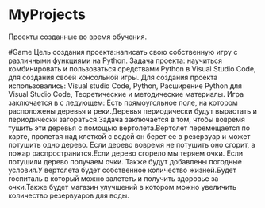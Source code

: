 # MyProjects
Проекты созданные во время обучения.

#Game
Цель создания проекта:написать свою собственную игру с различными функциями на Python.
Задача проекта: 
научиться комбинировать и пользоваться средствами Python в Visual Studio Code, для создания своей консольной 
игры. 
Для создания проекта использовались:
Visual studio Code, Python, Расширение Python для Visual Studio Code, Теоретические и методические материалы.
Игра заключается в с ледующем:
Есть прямоугольное поле, на котором расположены деревья и реки.Деревья периодически будут вырастать и периодически загораться.Задача заключается в том, чтобы вовремя тушить эти деревья с помощью вертолета.Вертолет перемещается по карте, пролетая над клеткой с водой он берет ее в резервуар и может потушить одно дерево.
Если дерево вовремя  не потушить оно сгорит, а пожар распространится.Если дерево сгорело мы теряем очки. Если потушили дерево получаем очки.
Также будут добавлены погодные условия.У вертолета будет собственное количество жизней.Будет госпиталь в который можно залететь и получить здоровье за 
очки.Также будет магазин улучшений в котором можно увеличить количество резервуаров для воды.
